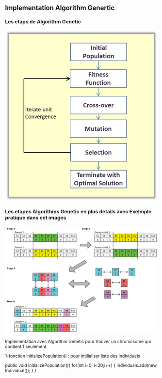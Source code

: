 <h2>Implementation Algorithm Genertic</h2>
<h3>Les etaps de Algorithm Genetic</h3>
<img src="photo/Genetic-Algorithm-Phases.jpg">
<h3>Les etapes Algorithms Genetic en plus details avec Exelmple pratique dans cet images</h3>
<img src="photo/detail.png">


<p>Implementation avec Algorithm Genetic pour trouver un chromosome qui  contient 1 seulement.</p>
1-fonction initializePopulation() : pour intilialiser liste des individuels

public void initializePopulation(){
for(int i=0; i<20;i++)
{
individuals.add(new Individual());
}
}
